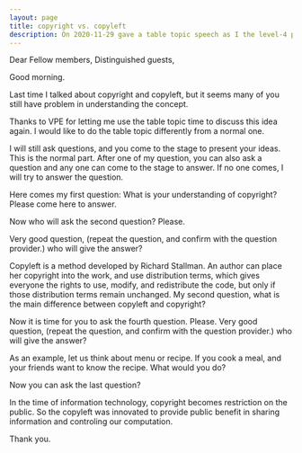 ```yaml
---
layout: page
title: copyright vs. copyleft
description: On 2020-11-29 gave a table topic speech as I the level-4 project-2 of my Pathways in Yulife club of Toastmaster.
---
```



Dear Fellow members,
Distinguished guests,

Good morning.

Last time I talked about copyright and copyleft, but it seems many of you still have
problem in understanding the concept.

Thanks to VPE for letting me use the table topic time to discuss this idea again. I
would like to do the table topic differently from a normal one.

I will still ask questions, and you come to the stage to present your ideas. This is
the normal part. After one of my question, you can also ask a question and any one
can come to the stage to answer. If no one comes, I will try to answer the question.

Here comes my first question: What is your understanding of copyright?
Please come here to answer.

Now who will ask the second question? Please.

Very good question, (repeat the question, and confirm with the question provider.)
who will give the answer?

Copyleft is a method developed by Richard Stallman. An author can place her
copyright into the work, and use distribution terms, which gives everyone the rights
to use, modify, and redistribute the code, but only if those distribution terms remain
unchanged. My second question, what is the main difference between copyleft and
copyright?

Now it is time for you to ask the fourth question. Please.
Very good question, (repeat the question, and confirm with the question provider.)
who will give the answer?

As an example, let us think about menu or recipe. If you cook a meal, and your friends
want to know the recipe. What would you do?

Now you can ask the last question?

In the time of information technology, copyright becomes restriction on the public.
So the copyleft was innovated to provide public benefit in sharing information and
controling our computation.

Thank you.